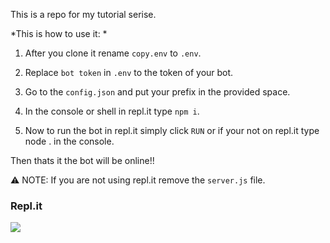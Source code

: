 This is a repo for my tutorial serise.

*This is how to use it: *

1. After you clone it rename `copy.env` to `.env`.


2. Replace `bot token` in `.env` to the token of your bot.


3. Go to the `config.json` and put your prefix in the provided space.


4. In the console or shell in repl.it type ` npm i `.


5. Now to run the bot in repl.it simply click `RUN` or if your not on repl.it type node . in the console.

Then thats it the bot will be online!!


⚠ NOTE: If you are not using repl.it remove the `server.js` file.

### Repl.it 
<a herf="https://replit.com/@GhostDev/Tutorial#index.js"><img src="https://user-images.githubusercontent.com/77684468/113876350-4700e000-97d5-11eb-8187-f0e556fad6d1.png"></a>
